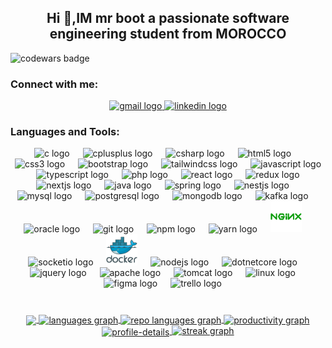 <h2 align="center">Hi 👋,IM mr boot a passionate software engineering student from MOROCCO</h2>

<img src="https://www.codewars.com/users/Oussama-Sfiri/badges/micro" alt="codewars badge" />

<h3 align="left">Connect with me:</h3>  
<div align="center">
  <a href="amintarzae@gmail.com" target="_blank">
    <img src="https://img.shields.io/static/v1?message=Gmail&logo=gmail&label=&color=D14836&logoColor=white&labelColor=&style=for-the-badge" height="35" alt="gmail logo"  />
  </a>
  <a href="https://www.linkedin.com/in/mohamed-amin-tarza/" target="_blank">
    <img src="https://img.shields.io/static/v1?message=LinkedIn&logo=linkedin&label=&color=0077B5&logoColor=white&labelColor=&style=for-the-badge" height="35" alt="linkedin logo"  />
  </a>
 
</div>

###

<h3 align="left">Languages and Tools:</h3>
<div align="center">
  <img src="https://cdn.jsdelivr.net/gh/devicons/devicon/icons/c/c-original.svg" height="50" alt="c logo"  />
  <img width="13" />
  <img src="https://cdn.jsdelivr.net/gh/devicons/devicon/icons/cplusplus/cplusplus-original.svg" height="50" alt="cplusplus logo"  />
  <img width="13" />
  <img src="https://cdn.jsdelivr.net/gh/devicons/devicon/icons/csharp/csharp-original.svg" height="50" alt="csharp logo"  />
  <img width="13" />
  <img src="https://cdn.jsdelivr.net/gh/devicons/devicon/icons/html5/html5-original.svg" height="50" alt="html5 logo"  />
  <img width="13" />
  <img src="https://cdn.jsdelivr.net/gh/devicons/devicon/icons/css3/css3-original.svg" height="50" alt="css3 logo"  />
  <img width="13" />
  <img src="https://cdn.jsdelivr.net/gh/devicons/devicon/icons/bootstrap/bootstrap-original.svg" height="50" alt="bootstrap logo"  />
  <img width="13" />
  <img src="https://www.vectorlogo.zone/logos/tailwindcss/tailwindcss-icon.svg" height="50" alt="tailwindcss logo"  />
  <img width="13" />
  <img src="https://cdn.jsdelivr.net/gh/devicons/devicon/icons/javascript/javascript-original.svg" height="50" alt="javascript logo"  />
  <img width="13" />
  <img src="https://cdn.jsdelivr.net/gh/devicons/devicon/icons/typescript/typescript-original.svg" height="50" alt="typescript logo"  />
  <img width="13" />
  <img src="https://cdn.jsdelivr.net/gh/devicons/devicon/icons/php/php-original.svg" height="50" alt="php logo"  />
  <img width="13" />
  <img src="https://cdn.jsdelivr.net/gh/devicons/devicon/icons/react/react-original.svg" height="50" alt="react logo"  />
  <img width="13" />
  <img src="https://cdn.jsdelivr.net/gh/devicons/devicon/icons/redux/redux-original.svg" height="50" alt="redux logo"  />
  <img width="13" />
  <img src="https://cdn.jsdelivr.net/gh/devicons/devicon/icons/nextjs/nextjs-original.svg" height="50" alt="nextjs logo"  />
  <img width="13" />
  <img src="https://cdn.jsdelivr.net/gh/devicons/devicon/icons/java/java-original.svg" height="50" alt="java logo"  />
  <img width="13" />
  <img src="https://cdn.jsdelivr.net/gh/devicons/devicon/icons/spring/spring-original.svg" height="50" alt="spring logo"  />
  <img width="13" />
  <img src=https://www.vectorlogo.zone/logos/nestjs/nestjs-icon.svg height="50" alt="nestjs logo"  />
  <img width="13" />
  <img src="https://cdn.jsdelivr.net/gh/devicons/devicon/icons/mysql/mysql-original.svg" height="50" alt="mysql logo"  />
  <img width="13" />
  <img src="https://www.vectorlogo.zone/logos/postgresql/postgresql-icon.svg" height="50" alt="postgresql logo"  />
  <img width="13" />
  <img src="https://www.vectorlogo.zone/logos/mongodb/mongodb-icon.svg" height="50" alt="mongodb logo"  />
  <img width="13" />
  <img src="https://cdn.jsdelivr.net/gh/devicons/devicon/icons/apachekafka/apachekafka-original.svg" height="50" alt="kafka logo"  />
  <img width="13" />
  <img src="https://www.vectorlogo.zone/logos/oracle/oracle-ar21.svg" height="50" alt="oracle logo"  />
  <img width="13" />
  <img src="https://cdn.jsdelivr.net/gh/devicons/devicon/icons/git/git-original.svg" height="50" alt="git logo"  />
  <img width="13" />
  <img src="https://cdn.jsdelivr.net/gh/devicons/devicon/icons/npm/npm-original-wordmark.svg" height="50" alt="npm logo"  />
  <img width="13" />
  <img src="https://cdn.jsdelivr.net/gh/devicons/devicon/icons/yarn/yarn-original-wordmark.svg" height="50" alt="yarn logo" />
  <img width="13" />
  <img src="https://raw.githubusercontent.com/devicons/devicon/master/icons/nginx/nginx-original.svg" height="50" alt="nginx logo" />
  <img width="13" />
  <img src="https://cdn.jsdelivr.net/gh/devicons/devicon/icons/socketio/socketio-original.svg" height="50" alt="socketio logo"  />
  <img width="13" />
  <img src="https://raw.githubusercontent.com/devicons/devicon/master/icons/docker/docker-original-wordmark.svg" height="50" alt="docker logo"  />
  <img width="13" />
  <img src="https://cdn.jsdelivr.net/gh/devicons/devicon/icons/nodejs/nodejs-original.svg" height="50" alt="nodejs logo"  />
  <img width="13" />
  <img src="https://cdn.jsdelivr.net/gh/devicons/devicon/icons/dotnetcore/dotnetcore-original.svg" height="50" alt="dotnetcore logo"  />
  <img width="13" />
  <img src="https://cdn.jsdelivr.net/gh/devicons/devicon/icons/jquery/jquery-original.svg" height="50" alt="jquery logo"  />
  <img width="13" />
  <img src="https://cdn.jsdelivr.net/gh/devicons/devicon/icons/apache/apache-original.svg" height="50" alt="apache logo"  />
  <img width="13" />
  <img src="https://cdn.jsdelivr.net/gh/devicons/devicon/icons/tomcat/tomcat-original.svg" height="50" alt="tomcat logo"  />
  <img width="13" />
  <img src="https://cdn.jsdelivr.net/gh/devicons/devicon/icons/linux/linux-original.svg" height="50" alt="linux logo"  />
  <img width="13" />
  <img src="https://www.vectorlogo.zone/logos/figma/figma-icon.svg" height="50" alt="figma logo"  />
  <img width="13" />
  <img src="https://www.vectorlogo.zone/logos/trello/trello-ar21.svg" height="50" alt="trello logo"  />
  <img width="13" />
</div>

###
<br clear="both">

<div align="center">
<a href="https://github.com/tarza2">
<img align="center" src="http://github-profile-summary-cards.vercel.app/api/cards/stats?username=tarza2&theme=2077" height="180em" />
<img align="center" src="http://github-profile-summary-cards.vercel.app/api/cards/most-commit-language?username=tarza2&theme=2077" height="180em" alt="languages graph"/>
<img align="center" src="http://github-profile-summary-cards.vercel.app/api/cards/repos-per-language?username=tarza2&theme=2077" height="180em" alt="repo languages graph"/>
<img align="center" src="http://github-profile-summary-cards.vercel.app/api/cards/productive-time?username=tarza2&theme=2077" height="180em" alt="productivity graph"/>
<img align="center" src="http://github-profile-summary-cards.vercel.app/api/cards/profile-details?username=tarza2&theme=2077" height="180em" alt="profile-details"/>
<img src="https://streak-stats.demolab.com?user=tarza2&locale=en&mode=weekly&theme=blue-green&hide_border=false&border_radius=5" height="180em" alt="streak graph"  />
</div>
